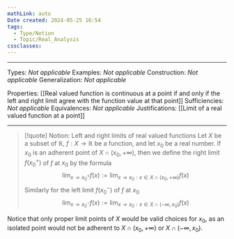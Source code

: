 ```yaml
---
mathLink: auto
Date created: 2024-05-25 16:54
tags:
  - Type/Notion
  - Topic/Real_Analysis
cssclasses:
---
```


---

Types: _Not applicable_
Examples: _Not applicable_
Construction: _Not applicable_
Generalization: _Not applicable_

Properties: [[Real valued function is continuous at a point if and only if the left and right limit agree with the function value at that point]]
Sufficiencies: _Not applicable_
Equivalences: _Not applicable_
Justifications: [[Limit of a real valued function at a point]]

---

> [!quote] Notion: Left and right limits of real valued functions
> Let $X$ be a subset of $\mathbb{R}$, $f : X → \mathbb{R}$ be a function, and let $x_{0}$ be a real number. If $x_{0}$ is an adherent point of $X ∩ (x_{0}, +∞)$, then we define the right limit $f (x_{0}^{+})$ of $f$ at $x_0$ by the formula $$ \lim_{ x \to x_{0}^{+} }f(x):=\lim_{ x \to x_0:x\in X\cap (x_{0},+\infty) }f(x)   $$ Similarly for the left limit $f(x_{0}^{-})$ of $f$ at $x_{0}$ $$ \lim_{ x \to x_0^{-} }f(x):=\lim_{ x \to x_0:x\in X\cap (-\infty,x_{0}) } f(x)  $$

Notice that only proper limit points of $X$ would be valid choices for $x_0$, as an isolated point would not be adherent to $X\cap(x_{0},+\infty)$ or $X\cap(-\infty,x_{0})$.
